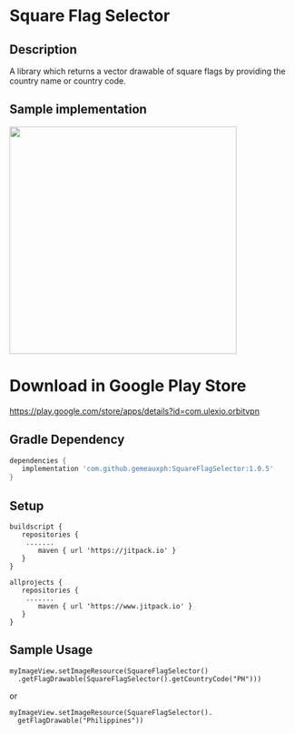 Square Flag Selector
=============

Description
------------
A library which returns a vector drawable of square flags by providing the country name or country code.

## Sample implementation
<img src="https://i.imgur.com/mnX6W3M.jpg" height="400">

# Download in Google Play Store
https://play.google.com/store/apps/details?id=com.ulexio.orbitvpn

## Gradle Dependency

 ``` gradle
dependencies {
    implementation 'com.github.gemeauxph:SquareFlagSelector:1.0.5'
 }
 ```

## Setup

 ``` 
 buildscript {
    repositories {
     .......
        maven { url 'https://jitpack.io' }
    }
}

allprojects {
    repositories {
     .......
        maven { url 'https://www.jitpack.io' }
    }
}
 ```

## Sample Usage

```
myImageView.setImageResource(SquareFlagSelector()
  .getFlagDrawable(SquareFlagSelector().getCountryCode("PH")))
```

or 

```
myImageView.setImageResource(SquareFlagSelector().
  getFlagDrawable("Philippines"))
```
           

